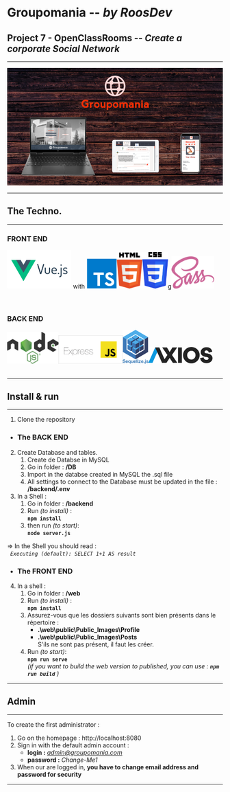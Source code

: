 # **Groupomania**  --  *by RoosDev* 

## Project 7 - OpenClassRooms  -- *Create a corporate Social Network*
---

![Groupomania App - Responsive](./readme/Readme-Grouporama-800.png "Responsive Design")

---
## **The Techno.**
---

### **FRONT END** <br />
<img src="./readme/vueJS.png" width="150px" alt="VueJS 3.23 - SFC - Script Setup & Composition API"> with
<img src="./readme/Typescript.png" width="70px" alt="TypeScript - FrontEnd"><img src="./readme/html5.png" width="60px" alt="HTML5"><img src="./readme/css3.png" width="60px" alt="CSS3">g<img src="./readme/sass.png" width="100px" alt="SASS">
<br />
<br />
<br />

### **BACK END** <br />
<img src="./readme/nodeJS.png" width="120px" alt="NodeJS v16.x"><img src="./readme/expressJS.png" width="150px" alt="Express"><img src="./readme/sequelize-logo.png" width="60px" alt="Sequelize"><img src="./readme/Axios.png" width="150px" alt="Axios">
 <br />
 <br />

---
## **Install & run**
---

1. Clone the repository

* ### The BACK END
2. Create Database and tables.
   1. Create de Databse in MySQL 
   2. Go in folder : **/DB**
   3. Import in the databse created in MySQL the .sql file
   4. All settings to connect to the Database must be updated in the file  : **/backend/.env**
3. In a Shell :
   1. Go in folder : **/backend**
   2. Run *(to install)* :   <br /> 
    **``` npm install ```**
   3. then run *(to start)*:<br /> 
    **``` node server.js ```**

=> In the Shell you should read  :<br /> 
      *``` Executing (default): SELECT 1+1 AS result```*

* ### The FRONT END
4. In a shell :
   1. Go in folder : **/web**
   2. Run *(to install)* :   <br /> 
    **``` npm install ```**
   3. Assurez-vous que les dossiers suivants sont bien présents dans le répertoire : <br /> 
         - **.\web\public\Public_Images\Profile**
         - **.\web\public\Public_Images\Posts**<br />
      S'ils ne sont pas présent, il faut les créer.
   4. Run *(to start)*:<br /> 
   **``` npm run serve ```**<br /> 
   *(if you want to build the web version to published, you can use : **```npm run build```** )*
    
---
## **Admin**
---

To create the first administrator : 

1. Go on the homepage : http://localhost:8080 
2. Sign in with the default admin account :
   - **login :**  *admin@groupomania.com*
   -  **password :** *Change-Me1*
3. When our are logged in, **you have to change email address and password for security** 

---
